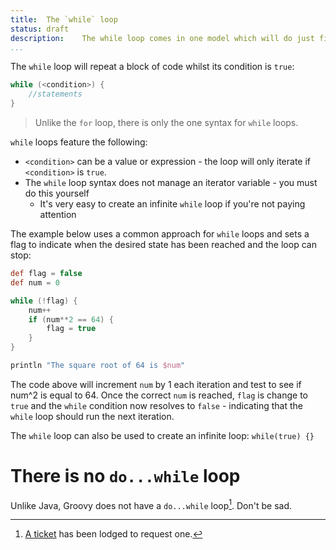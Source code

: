 ```yaml
---
title:	The `while` loop
status:	draft
description:	The while loop comes in one model which will do just fine
...
```


The `while` loop will  repeat a block of code whilst its condition is `true`:

```groovy
while (<condition>) {
	//statements
}
```

>Unlike the `for` loop, there is only the one syntax for `while` loops. 

`while` loops feature the following:

* `<condition>` can be a value or expression - the loop will only iterate if `<condition>` is `true`.
* The `while` loop syntax does not manage an iterator variable - you must do this yourself
	* It's very easy to create an infinite `while` loop if you're not paying attention

The example below uses a common approach for `while` loops and sets a flag to indicate when the desired state has been reached and the loop can stop:

```groovy
def flag = false
def num = 0

while (!flag) {
    num++
    if (num**2 == 64) {
        flag = true
    }
}

println "The square root of 64 is $num"
```

The code above will increment `num` by 1 each iteration and test to see if num^2 is equal to 64. Once the correct `num` is reached, `flag` is change to `true` and the `while` condition now resolves to `false` - indicating that the `while` loop should run the next iteration.

The `while` loop can also be used to create an infinite loop: `while(true) {}`

# There is no `do...while` loop 

Unlike Java, Groovy does not have a `do...while` loop[^dowhile]. Don't be sad.

[^dowhile]: [A ticket](https://jira.codehaus.org/browse/GROOVY-5348) has been lodged to request one.